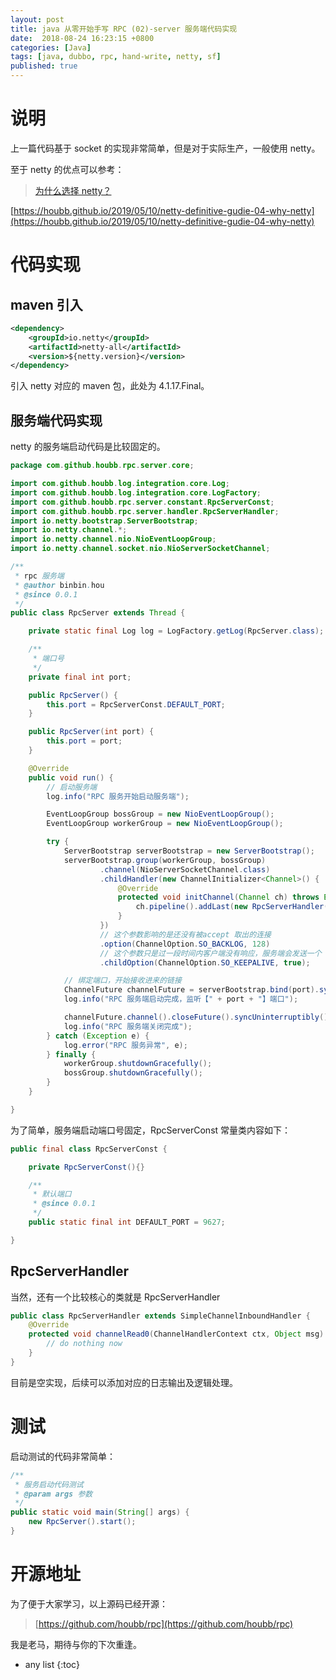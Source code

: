 ```yaml
---
layout: post
title: java 从零开始手写 RPC (02)-server 服务端代码实现
date:  2018-08-24 16:23:15 +0800
categories: [Java]
tags: [java, dubbo, rpc, hand-write, netty, sf]
published: true
---
```


# 说明

上一篇代码基于 socket 的实现非常简单，但是对于实际生产，一般使用 netty。

至于 netty 的优点可以参考：

> [为什么选择 netty？](https://houbb.github.io/2019/05/10/netty-definitive-gudie-04-why-netty)

[https://houbb.github.io/2019/05/10/netty-definitive-gudie-04-why-netty](https://houbb.github.io/2019/05/10/netty-definitive-gudie-04-why-netty)

# 代码实现

## maven 引入

```xml
<dependency>
    <groupId>io.netty</groupId>
    <artifactId>netty-all</artifactId>
    <version>${netty.version}</version>
</dependency>
```

引入 netty 对应的 maven 包，此处为 4.1.17.Final。

## 服务端代码实现

netty 的服务端启动代码是比较固定的。

```java
package com.github.houbb.rpc.server.core;

import com.github.houbb.log.integration.core.Log;
import com.github.houbb.log.integration.core.LogFactory;
import com.github.houbb.rpc.server.constant.RpcServerConst;
import com.github.houbb.rpc.server.handler.RpcServerHandler;
import io.netty.bootstrap.ServerBootstrap;
import io.netty.channel.*;
import io.netty.channel.nio.NioEventLoopGroup;
import io.netty.channel.socket.nio.NioServerSocketChannel;

/**
 * rpc 服务端
 * @author binbin.hou
 * @since 0.0.1
 */
public class RpcServer extends Thread {

    private static final Log log = LogFactory.getLog(RpcServer.class);

    /**
     * 端口号
     */
    private final int port;

    public RpcServer() {
        this.port = RpcServerConst.DEFAULT_PORT;
    }

    public RpcServer(int port) {
        this.port = port;
    }

    @Override
    public void run() {
        // 启动服务端
        log.info("RPC 服务开始启动服务端");

        EventLoopGroup bossGroup = new NioEventLoopGroup();
        EventLoopGroup workerGroup = new NioEventLoopGroup();

        try {
            ServerBootstrap serverBootstrap = new ServerBootstrap();
            serverBootstrap.group(workerGroup, bossGroup)
                    .channel(NioServerSocketChannel.class)
                    .childHandler(new ChannelInitializer<Channel>() {
                        @Override
                        protected void initChannel(Channel ch) throws Exception {
                            ch.pipeline().addLast(new RpcServerHandler());
                        }
                    })
                    // 这个参数影响的是还没有被accept 取出的连接
                    .option(ChannelOption.SO_BACKLOG, 128)
                    // 这个参数只是过一段时间内客户端没有响应，服务端会发送一个 ack 包，以判断客户端是否还活着。
                    .childOption(ChannelOption.SO_KEEPALIVE, true);

            // 绑定端口，开始接收进来的链接
            ChannelFuture channelFuture = serverBootstrap.bind(port).syncUninterruptibly();
            log.info("RPC 服务端启动完成，监听【" + port + "】端口");

            channelFuture.channel().closeFuture().syncUninterruptibly();
            log.info("RPC 服务端关闭完成");
        } catch (Exception e) {
            log.error("RPC 服务异常", e);
        } finally {
            workerGroup.shutdownGracefully();
            bossGroup.shutdownGracefully();
        }
    }

}
```

为了简单，服务端启动端口号固定，RpcServerConst 常量类内容如下：

```java
public final class RpcServerConst {

    private RpcServerConst(){}

    /**
     * 默认端口
     * @since 0.0.1
     */
    public static final int DEFAULT_PORT = 9627;

}
```

## RpcServerHandler

当然，还有一个比较核心的类就是 RpcServerHandler

```java
public class RpcServerHandler extends SimpleChannelInboundHandler {
    @Override
    protected void channelRead0(ChannelHandlerContext ctx, Object msg) throws Exception {
        // do nothing now
    }
}
```

目前是空实现，后续可以添加对应的日志输出及逻辑处理。

# 测试

启动测试的代码非常简单：

```java
/**
 * 服务启动代码测试
 * @param args 参数
 */
public static void main(String[] args) {
    new RpcServer().start();
}
```

# 开源地址

为了便于大家学习，以上源码已经开源：

> [https://github.com/houbb/rpc](https://github.com/houbb/rpc)

我是老马，期待与你的下次重逢。

* any list
{:toc}